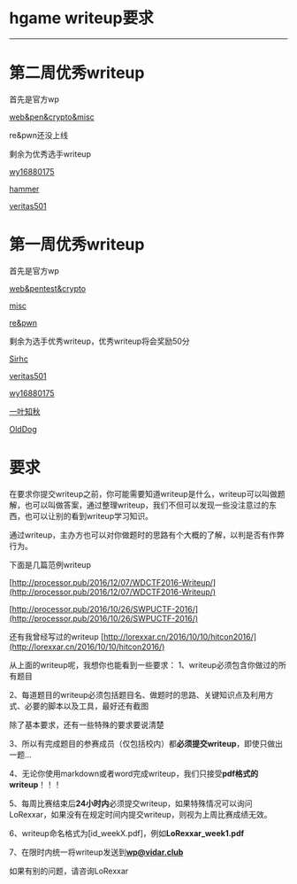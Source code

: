 # hgame writeup要求

---

# 第二周优秀writeup #

首先是官方wp

[web&pen&crypto&misc](http://heartsky.info/2017/01/27/HCTF-GAME-week2-writeup/)

re&pwn还没上线

剩余为优秀选手writeup

[wy16880175](./week2/wy16880175-week2.pdf)

[hammer](./week2/hammer_week2.pdf)

[veritas501](./week2/veritas501_week2.pdf)

# 第一周优秀writeup #

首先是官方wp

[web&pentest&crypto](http://heartsky.info/2017/01/21/HCTF-GAME-week1-writeup/)

[misc](./week1/hgame_week1_misc_writeup.pdf)

[re&pwn](./week1/HGAME_week1_re&pwn.pdf)

剩余为选手优秀writeup，优秀writeup将会奖励50分

[Sirhc](./week1/Sirhc_week1.pdf)

[veritas501](./week1/wp-veritas501.pdf)

[wy16880175](./week1/wy16880175_week1.pdf)

[一叶知秋](./week1/一叶知秋_week1.pdf)

[OldDog](./week1/OldDog_week1.pdf)

# 要求 #

在要求你提交writeup之前，你可能需要知道writeup是什么，writeup可以叫做题解，也可以叫做答案，通过整理writeup，我们不但可以发现一些没注意过的东西，也可以让别的看到writeup学习知识。

通过writeup，主办方也可以对你做题时的思路有个大概的了解，以判是否有作弊行为。

下面是几篇范例writeup

[http://processor.pub/2016/12/07/WDCTF2016-Writeup/](http://processor.pub/2016/12/07/WDCTF2016-Writeup/)

[http://processor.pub/2016/10/26/SWPUCTF-2016/](http://processor.pub/2016/10/26/SWPUCTF-2016/)

还有我曾经写过的writeup
[http://lorexxar.cn/2016/10/10/hitcon2016/](http://lorexxar.cn/2016/10/10/hitcon2016/)

从上面的writeup呢，我想你也能看到一些要求：
1、writeup必须包含你做过的所有题目

2、每道题目的writeup必须包括题目名、做题时的思路、关键知识点及利用方式、必要的脚本以及工具，最好还有截图

除了基本要求，还有一些特殊的要求要说清楚

3、所以有完成题目的参赛成员（仅包括校内）都**必须提交writeup**，即使只做出一题...

4、无论你使用markdown或者word完成writeup，我们只接受**pdf格式的writeup**！！！

5、每周比赛结束后**24小时内**必须提交writeup，如果特殊情况可以询问LoRexxar，如果没有在规定时间内提交writeup，则视为上周比赛成绩无效。

6、writeup命名格式为[id_weekX.pdf]，例如**LoRexxar_week1.pdf**

7、在限时内统一将writeup发送到**wp@vidar.club**


如果有别的问题，请咨询LoRexxar


